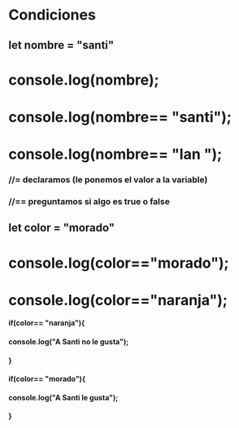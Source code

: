 # Condiciones
## let nombre = "santi"
# console.log(nombre);
# console.log(nombre== "santi");
# console.log(nombre== "Ian ");
### //= declaramos (le ponemos el valor a la variable)
### //== preguntamos si algo es true o false
## let color = "morado"
# console.log(color=="morado");
# console.log(color=="naranja");
#### if(color== "naranja"){

#### console.log("A Santi no le gusta");
#### }
#### if(color== "morado"){

#### console.log("A Santi le gusta");
#### }

